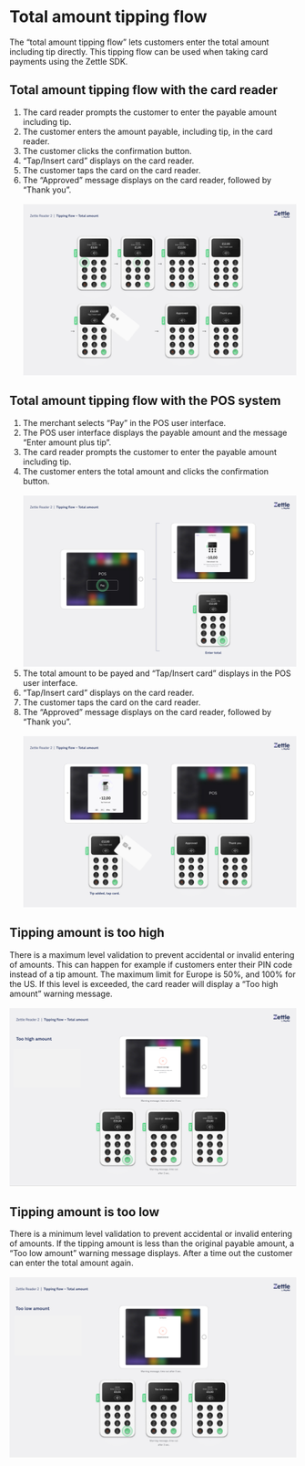 # Total amount tipping flow
The “total amount tipping flow” lets customers enter the total amount including tip directly. This tipping flow can be used when taking card payments using the Zettle SDK.
## Total amount tipping flow with the card reader
1. The card reader prompts the customer to enter the payable amount including tip.
2. The customer enters the amount payable, including tip, in the card reader.
3. The customer clicks the confirmation button.
4. “Tap/Insert card” displays on the card reader.
5. The customer taps the card on the card reader.
6. The “Approved” message displays on the card reader, followed by “Thank you”.<br>
   <br>![Total amount tipping flow steps 1-6](../images/Total_Amount_1.png)
## Total amount tipping flow with the POS system
1. The merchant selects “Pay” in the POS user interface.
2. The POS user interface displays the payable amount and the message “Enter amount plus tip”.
3. The card reader prompts the customer to enter the payable amount including tip.
4. The customer enters the total amount and clicks the confirmation button.<br>
   <br>![Total amount tipping flow steps 1-4](../images/Total_Amount_2.png)
5. The total amount to be payed and “Tap/Insert card” displays in the POS user interface.
6. “Tap/Insert card” displays on the card reader.
7. The customer taps the card on the card reader.
8. The “Approved” message displays on the card reader, followed by “Thank you”.<br>
   <br>![Total amount tipping flow steps 5-8](../images/Total_Amount_3.png)<br>
## Tipping amount is too high
There is a maximum level validation to prevent accidental or invalid entering of amounts. This can happen for example if customers enter their PIN code instead of a tip amount. The maximum limit for Europe is 50%, and 100% for the US. If this level is exceeded, the card reader will display a “Too high amount” warning message.<br>
<br>![Total amount tipping flow steps 5-8](../images/Total_Amount_4.png)<br>

## Tipping amount is too low
There is a minimum level validation to prevent accidental or invalid entering of amounts. If the tipping amount is less than the original payable amount, a “Too low amount” warning message displays. After a time out the customer can enter the total amount again.<br>
<br>![Total amount tipping flow steps 5-8](../images/Total_Amount_5.png)<br>
